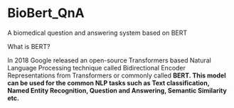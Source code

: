 # BioBert_QnA
A biomedical question and answering system based on BERT

What is BERT?

In 2018 Google released an open-source Transformers based Natural Language Processing technique called Bidirectional Encoder Representations from Transformers
or commonly called <b>BERT<b>. This model can be used for the common NLP tasks such as Text classification, Named Entity Recognition, Question and Answering, 
Semantic Similarity etc. 
